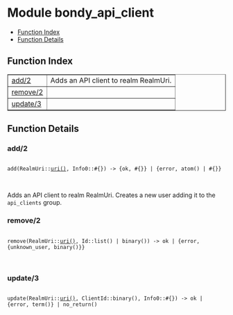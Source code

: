 

# Module bondy_api_client #
* [Function Index](#index)
* [Function Details](#functions)

<a name="index"></a>

## Function Index ##


<table width="100%" border="1" cellspacing="0" cellpadding="2" summary="function index"><tr><td valign="top"><a href="#add-2">add/2</a></td><td>
Adds an API client to realm RealmUri.</td></tr><tr><td valign="top"><a href="#remove-2">remove/2</a></td><td></td></tr><tr><td valign="top"><a href="#update-3">update/3</a></td><td></td></tr></table>


<a name="functions"></a>

## Function Details ##

<a name="add-2"></a>

### add/2 ###

<pre><code>
add(RealmUri::<a href="#type-uri">uri()</a>, Info0::#{}) -&gt; {ok, #{}} | {error, atom() | #{}}
</code></pre>
<br />

Adds an API client to realm RealmUri.
Creates a new user adding it to the `api_clients` group.

<a name="remove-2"></a>

### remove/2 ###

<pre><code>
remove(RealmUri::<a href="#type-uri">uri()</a>, Id::list() | binary()) -&gt; ok | {error, {unknown_user, binary()}}
</code></pre>
<br />

<a name="update-3"></a>

### update/3 ###

<pre><code>
update(RealmUri::<a href="#type-uri">uri()</a>, ClientId::binary(), Info0::#{}) -&gt; ok | {error, term()} | no_return()
</code></pre>
<br />

